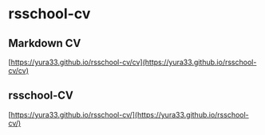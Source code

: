 # rsschool-cv

## Markdown CV

[https://yura33.github.io/rsschool-cv/cv](https://yura33.github.io/rsschool-cv/cv)

## rsschool-CV

[https://yura33.github.io/rsschool-cv/](https://yura33.github.io/rsschool-cv/)